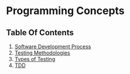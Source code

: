 # Programming Concepts

## Table Of Contents
1. [Software Development Process]()
2. [Testing Methodologies]()
3. [Types of Testing]()
4. [TDD]()



